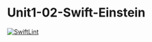 # Unit1-02-Swift-Einstein

[![SwiftLint](https://github.com/ICS4U-Programming-ChristopherDB/Unit1-02-Swift-Einstein/workflows/SwiftLint/badge.svg)](https://github.com/ICS4U-Programming-ChristopherDB/Unit1-02-Swift-Einstein/actions/)
